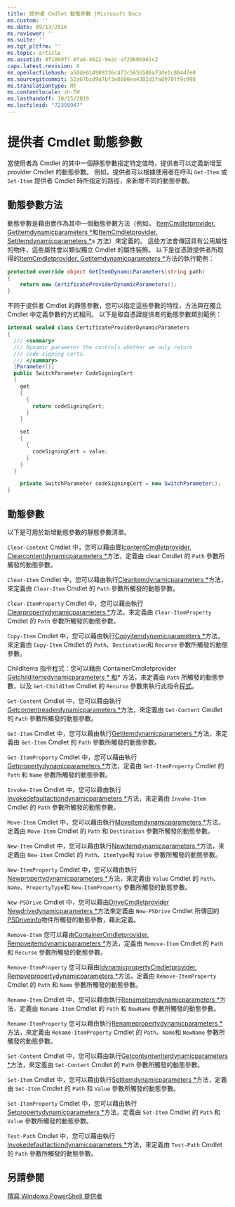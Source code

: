 ```yaml
---
title: 提供者 Cmdlet 動態參數 |Microsoft Docs
ms.custom: ''
ms.date: 09/13/2016
ms.reviewer: ''
ms.suite: ''
ms.tgt_pltfrm: ''
ms.topic: article
ms.assetid: 8f1069f7-8fa8-4622-9e2c-af29b0b961c2
caps.latest.revision: 6
ms.openlocfilehash: a50de014988336c473c565b506a73de1c864d7e0
ms.sourcegitcommit: 52a67bcd9d7bf3e8600ea4302d1fa8970ff9c998
ms.translationtype: MT
ms.contentlocale: zh-TW
ms.lasthandoff: 10/15/2019
ms.locfileid: "72359947"
---
```

# <a name="provider-cmdlet-dynamic-parameters"></a>提供者 Cmdlet 動態參數

當使用者為 Cmdlet 的其中一個靜態參數指定特定值時，提供者可以定義新增至 provider Cmdlet 的動態參數。 例如，提供者可以根據使用者在呼叫 `Get-Item` 或 `Set-Item` 提供者 Cmdlet 時所指定的路徑，來新增不同的動態參數。

## <a name="dynamic-parameter-methods"></a>動態參數方法

動態參數是藉由實作為其中一個動態參數方法（例如， [ItemCmdletprovider. Getitemdynamicparameters *](/dotnet/api/System.Management.Automation.Provider.ItemCmdletProvider.GetItemDynamicParameters)和[ItemCmdletprovider. Setitemdynamicparameters *](/dotnet/api/System.Management.Automation.Provider.ItemCmdletProvider.SetItemDynamicParameters)s 方法）來定義的。 這些方法會傳回具有公用屬性的物件，這些屬性會以類似獨立 Cmdlet 的屬性裝飾。 以下是從憑證提供者所取得的[ItemCmdletprovider. Getitemdynamicparameters *](/dotnet/api/System.Management.Automation.Provider.ItemCmdletProvider.GetItemDynamicParameters)方法的執行範例：

```csharp
protected override object GetItemDynamicParameters(string path)
{
    return new CertificateProviderDynamicParameters();
}
```

不同于提供者 Cmdlet 的靜態參數，您可以指定這些參數的特性，方法與在獨立 Cmdlet 中定義參數的方式相同。 以下是取自憑證提供者的動態參數類別範例：

```csharp
internal sealed class CertificateProviderDynamicParameters
{
  /// <summary>
  /// Dynamic parameter the controls whether we only return
  /// code signing certs.
  /// </summary>
  [Parameter()]
  public SwitchParameter CodeSigningCert
  {
    get
    {
      {
        return codeSigningCert;
      }
    }

    set
    {
      {
        codeSigningCert = value;
      }
    }
  }

    private SwitchParameter codeSigningCert = new SwitchParameter();
}
```

## <a name="dynamic-parameters"></a>動態參數

以下是可用於新增動態參數的靜態參數清單。

`Clear-Content` Cmdlet 中，您可以藉由實[IcontentCmdletprovider. Clearcontentdynamicparameters *](/dotnet/api/System.Management.Automation.Provider.IContentCmdletProvider.ClearContentDynamicParameters)方法，定義由 clear Cmdlet 的 `Path` 參數所觸發的動態參數。

`Clear-Item` Cmdlet 中，您可以藉由執行[Clearitemdynamicparameters *](/dotnet/api/System.Management.Automation.Provider.ItemCmdletProvider.ClearItemDynamicParameters)方法，來定義由 `Clear-Item` Cmdlet 的 `Path` 參數所觸發的動態參數。

`Clear-ItemProperty` Cmdlet 中，您可以藉由執行[Clearpropertydynamicparameters *](/dotnet/api/System.Management.Automation.Provider.IPropertyCmdletProvider.ClearPropertyDynamicParameters)方法，來定義由 `Clear-ItemProperty` Cmdlet 的 `Path` 參數所觸發的動態參數。

`Copy-Item` Cmdlet 中，您可以藉由執行[Copyitemdynamicparameters *](/dotnet/api/System.Management.Automation.Provider.ContainerCmdletProvider.CopyItemDynamicParameters)方法，來定義由 `Copy-Item` Cmdlet 的 `Path`、`Destination`和 `Recurse` 參數所觸發的動態參數。

ChildItems 指令程式：您可以藉由 ContainerCmdletprovider [Getchilditemsdynamicparameters * 和](/dotnet/api/System.Management.Automation.Provider.ContainerCmdletProvider.GetChildItemsDynamicParameters)* 方法，來定義由 `Path` 所觸發的動態參數，以及 `Get-ChildItem` Cmdlet 的 `Recurse` 參數來執行此指令[程式](/dotnet/api/System.Management.Automation.Provider.ContainerCmdletProvider.GetChildNamesDynamicParameters)。

`Get-Content` Cmdlet 中，您可以藉由執行[Getcontentreaderdynamicparameters *](/dotnet/api/System.Management.Automation.Provider.IContentCmdletProvider.GetContentReaderDynamicParameters)方法，來定義由 `Get-Content` Cmdlet 的 `Path` 參數所觸發的動態參數。

`Get-Item` Cmdlet 中，您可以藉由執行[Getitemdynamicparameters *](/dotnet/api/System.Management.Automation.Provider.ItemCmdletProvider.GetItemDynamicParameters)方法，來定義由 `Get-Item` Cmdlet 的 `Path` 參數所觸發的動態參數。

`Get-ItemProperty` Cmdlet 中，您可以藉由執行[Getpropertydynamicparameters *](/dotnet/api/System.Management.Automation.Provider.IPropertyCmdletProvider.GetPropertyDynamicParameters)方法，定義由 `Get-ItemProperty` Cmdlet 的 `Path` 和 `Name` 參數所觸發的動態參數。

`Invoke-Item` Cmdlet 中，您可以藉由執行[Invokedefaultactiondynamicparameters *](/dotnet/api/System.Management.Automation.Provider.ItemCmdletProvider.InvokeDefaultActionDynamicParameters)方法，來定義由 `Invoke-Item` Cmdlet 的 `Path` 參數所觸發的動態參數。

`Move-Item` Cmdlet 中，您可以藉由執行[Moveitemdynamicparameters *](/dotnet/api/System.Management.Automation.Provider.NavigationCmdletProvider.MoveItemDynamicParameters)方法，定義由 `Move-Item` Cmdlet 的 `Path` 和 `Destination` 參數所觸發的動態參數。

`New-Item` Cmdlet 中，您可以藉由執行[Newitemdynamicparameters *](/dotnet/api/System.Management.Automation.Provider.ContainerCmdletProvider.NewItemDynamicParameters)方法，來定義由 `New-Item` Cmdlet 的 `Path`、`ItemType`和 `Value` 參數所觸發的動態參數。

`New-ItemProperty` Cmdlet 中，您可以藉由執行[Newpropertydynamicparameters *](/dotnet/api/System.Management.Automation.Provider.IDynamicPropertyCmdletProvider.NewPropertyDynamicParameters)方法，來定義由 `Value` Cmdlet 的 `Path`、`Name`、`PropertyType`和 `New-ItemProperty` 參數所觸發的動態參數。

`New-PSDrive` Cmdlet 中，您可以藉由[DriveCmdletprovider Newdrivedynamicparameters *](/dotnet/api/System.Management.Automation.Provider.DriveCmdletProvider.NewDriveDynamicParameters)方法來定義由 `New-PSDrive` Cmdlet 所傳回的[PSDriveinfo](/dotnet/api/System.Management.Automation.PSDriveInfo)物件所觸發的動態參數，藉此定義。

`Remove-Item` 您可以藉由[ContainerCmdletprovider. Removeitemdynamicparameters *](/dotnet/api/System.Management.Automation.Provider.ContainerCmdletProvider.RemoveItemDynamicParameters)方法，定義由 `Remove-Item` Cmdlet 的 `Path` 和 `Recurse` 參數所觸發的動態參數。

`Remove-ItemProperty` 您可以藉由[IdynamicpropertyCmdletprovider. Removepropertydynamicparameters *](/dotnet/api/System.Management.Automation.Provider.IDynamicPropertyCmdletProvider.RemovePropertyDynamicParameters)方法，定義由 `Remove-ItemProperty` Cmdlet 的 `Path` 和 `Name` 參數所觸發的動態參數。

`Rename-Item` Cmdlet 中，您可以藉由執行[Renameitemdynamicparameters *](/dotnet/api/System.Management.Automation.Provider.ContainerCmdletProvider.RenameItemDynamicParameters)方法，定義由 `Rename-Item` Cmdlet 的 `Path` 和 `NewName` 參數所觸發的動態參數。

`Rename-ItemProperty` 您可以藉由執行[Renamepropertydynamicparameters *](/dotnet/api/System.Management.Automation.Provider.IDynamicPropertyCmdletProvider.RenamePropertyDynamicParameters)方法，來定義由 `Rename-ItemProperty` Cmdlet 的 `Path`、`Name`和 `NewName` 參數所觸發的動態參數。

`Set-Content` Cmdlet 中，您可以藉由執行[Getcontentwriterdynamicparameters *](/dotnet/api/System.Management.Automation.Provider.IContentCmdletProvider.GetContentWriterDynamicParameters)方法，來定義由 `Set-Content` Cmdlet 的 `Path` 參數所觸發的動態參數。

`Set-Item` Cmdlet 中，您可以藉由執行[Setitemdynamicparameters *](/dotnet/api/System.Management.Automation.Provider.ItemCmdletProvider.SetItemDynamicParameters)方法，定義由 `Set-Item` Cmdlet 的 `Path` 和 `Value` 參數所觸發的動態參數。

`Set-ItemProperty` Cmdlet 中，您可以藉由執行[Setpropertydynamicparameters *](/dotnet/api/System.Management.Automation.Provider.IPropertyCmdletProvider.SetPropertyDynamicParameters)方法，定義由 `Set-Item` Cmdlet 的 `Path` 和 `Value` 參數所觸發的動態參數。

`Test-Path` Cmdlet 中，您可以藉由執行[Invokedefaultactiondynamicparameters *](/dotnet/api/System.Management.Automation.Provider.ItemCmdletProvider.InvokeDefaultActionDynamicParameters)方法，來定義由 `Test-Path` Cmdlet 的 `Path` 參數所觸發的動態參數。

## <a name="see-also"></a>另請參閱

[撰寫 Windows PowerShell 提供者](./writing-a-windows-powershell-provider.md)